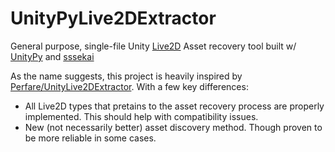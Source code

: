 # UnityPyLive2DExtractor
General purpose, single-file Unity [Live2D](https://www.live2d.com/) Asset recovery tool built w/ [UnityPy](https://github.com/K0lb3/UnityPy) and [sssekai](https://github.com/mos9527/sssekai)

As the name suggests, this project is heavily inspired by [Perfare/UnityLive2DExtractor](https://github.com/Perfare/UnityLive2DExtractor). With a few key differences:
- All Live2D types that pretains to the asset recovery process are properly implemented. This should help with compatibility issues.
- New (not necessarily better) asset discovery method. Though proven to be more reliable in some cases.
